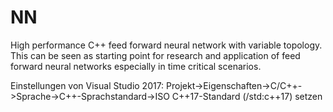 # NN
High performance C++ feed forward neural network with variable topology.
This can be seen as starting point for research and application of feed forward neural networks 
especially in time critical scenarios.


Einstellungen von Visual Studio 2017:
Projekt->Eigenschaften->C/C++->Sprache->C++-Sprachstandard->ISO C++17-Standard (/std:c++17) setzen


